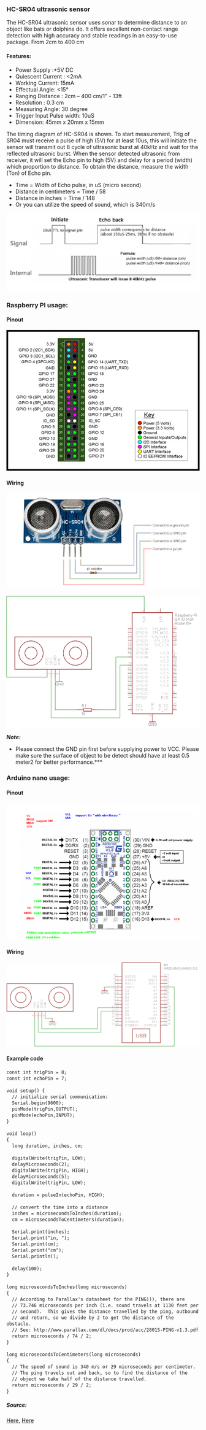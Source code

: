 ### HC-SR04 ultrasonic sensor

The HC-SR04 ultrasonic sensor uses sonar to determine distance to an object like bats or dolphins do. It offers excellent non-contact range detection with high accuracy and stable readings in an easy-to-use package. From 2cm to 400 cm

#### Features:
+ Power Supply :+5V DC
+ Quiescent Current : <2mA
+ Working Current: 15mA
+ Effectual Angle: <15°
+ Ranging Distance : 2cm – 400 cm/1" - 13ft
+ Resolution : 0.3 cm
+ Measuring Angle: 30 degree
+ Trigger Input Pulse width: 10uS
+ Dimension: 45mm x 20mm x 15mm

The timing diagram of HC-SR04 is shown. To start measurement, Trig of SR04 must receive a pulse of high (5V) for at least 10us, this will initiate the sensor will transmit out 8 cycle of ultrasonic burst at 40kHz and wait for the reflected ultrasonic burst. When the sensor detected ultrasonic from receiver, it will set the Echo pin to high (5V) and delay for a period (width) which proportion to distance. To obtain the distance, measure the width (Ton) of Echo pin.

+ Time = Width of Echo pulse, in uS (micro second)
+ Distance in centimeters = Time / 58
+ Distance in inches = Time / 148
+ Or you can utilize the speed of sound, which is 340m/s

![alt text](img/sr042.png)


### Raspberry PI usage:

#### Pinout

![alt text](img/pir2.jpg)

#### Wiring
![alt text](img/sr041.jpg)

![alt text](img/hcsr04.png)

***Note:***
* Please connect the GND pin first before supplying power to VCC.
Please make sure the surface of object to be detect should have at least 0.5 meter2 for better performance.***

### Arduino nano usage:

#### Pinout

![alt text](img/arduino_pinout.png)

#### Wiring

![alt text](img/hcsrardui.png)

#### Example code
```
const int trigPin = 8;
const int echoPin = 7;

void setup() {
  // initialize serial communication:
  Serial.begin(9600);
  pinMode(trigPin,OUTPUT);
  pinMode(echoPin,INPUT);
}

void loop()
{
  long duration, inches, cm;

  digitalWrite(trigPin, LOW);
  delayMicroseconds(2);
  digitalWrite(trigPin, HIGH);
  delayMicroseconds(5);
  digitalWrite(trigPin, LOW);

  duration = pulseIn(echoPin, HIGH);

  // convert the time into a distance
  inches = microsecondsToInches(duration);
  cm = microsecondsToCentimeters(duration);

  Serial.print(inches);
  Serial.print("in, ");
  Serial.print(cm);
  Serial.print("cm");
  Serial.println();

  delay(100);
}

long microsecondsToInches(long microseconds)
{
  // According to Parallax's datasheet for the PING))), there are
  // 73.746 microseconds per inch (i.e. sound travels at 1130 feet per
  // second).  This gives the distance travelled by the ping, outbound
  // and return, so we divide by 2 to get the distance of the obstacle.
  // See: http://www.parallax.com/dl/docs/prod/acc/28015-PING-v1.3.pdf
  return microseconds / 74 / 2;
}

long microsecondsToCentimeters(long microseconds)
{
  // The speed of sound is 340 m/s or 29 microseconds per centimeter.
  // The ping travels out and back, so to find the distance of the
  // object we take half of the distance travelled.
  return microseconds / 29 / 2;
}
```

##### Source:
[Here](https://docs.google.com/document/d/1Y-yZnNhMYy7rwhAgyL_pfa39RsB-x2qR4vP8saG73rE/edit?pli=1),
[Here](http://robotic-controls.com/book/export/html/16)
